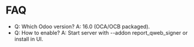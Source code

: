 # FAQ

- Q: Which Odoo version? A: 16.0 (OCA/OCB packaged).
- Q: How to enable? A: Start server with --addon report_qweb_signer or install in UI.
